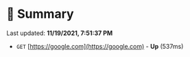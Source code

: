 # 📖 Summary
Last updated: **11/19/2021, 7:51:37 PM**

- `GET` [https://google.com](https://google.com) - **Up** (537ms)
